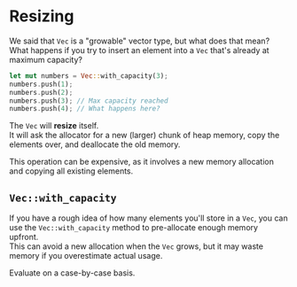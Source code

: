 # Resizing

We said that `Vec` is a "growable" vector type, but what does that mean?
What happens if you try to insert an element into a `Vec` that's already at maximum capacity?

```rust
let mut numbers = Vec::with_capacity(3);
numbers.push(1);
numbers.push(2);
numbers.push(3); // Max capacity reached
numbers.push(4); // What happens here?
```

The `Vec` will **resize** itself.\
It will ask the allocator for a new (larger) chunk of heap memory, copy the elements over, and deallocate the old memory.

This operation can be expensive, as it involves a new memory allocation and copying all existing elements.

## `Vec::with_capacity`

If you have a rough idea of how many elements you'll store in a `Vec`, you can use the `Vec::with_capacity`
method to pre-allocate enough memory upfront.\
This can avoid a new allocation when the `Vec` grows, but it may waste memory if you overestimate actual usage.

Evaluate on a case-by-case basis.

